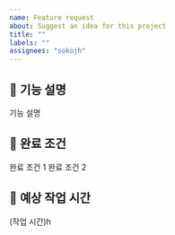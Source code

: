 ```yaml
---
name: Feature request
about: Suggest an idea for this project
title: ""
labels: ""
assignees: "sokojh"
---
```


## 🔨 기능 설명

기능 설명

## 📑 완료 조건

완료 조건 1
완료 조건 2

## 💭 예상 작업 시간

(작업 시간)h
